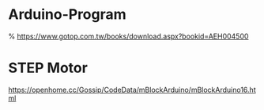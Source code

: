 # Arduino-Program

%  https://www.gotop.com.tw/books/download.aspx?bookid=AEH004500


# STEP Motor
https://openhome.cc/Gossip/CodeData/mBlockArduino/mBlockArduino16.html
